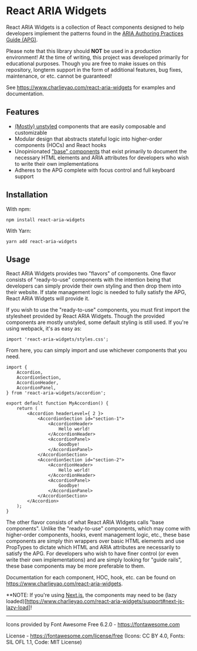# React ARIA Widgets

React ARIA Widgets is a collection of React components designed to help developers implement the patterns found in the [ARIA Authoring Practices Guide (APG)](https://www.w3.org/WAI/ARIA/apg/).

Please note that this library should **NOT** be used in a production environment! At the time of writing, this project was developed primarily for educational purposes. Though you are free to make issues on this repository, longterm support in the form of additional features, bug fixes, maintenance, or etc. cannot be guaranteed!

See https://www.charlieyao.com/react-aria-widgets for examples and documentation.

## Features

* [(Mostly) unstyled](https://www.charlieyao.com/react-aria-widgets/support#faq-mostly-unstyled) components that are easily composable and customizable
* Modular design that abstracts stateful logic into higher-order components (HOCs) and React hooks
* Unopinionated ["base" components](https://www.charlieyao.com/getting-started#base-components) that exist primarily to document the necessary HTML elements and ARIA attributes for developers who wish to write their own implementations
* Adheres to the APG complete with focus control and full keyboard support

## Installation

With npm:

```
npm install react-aria-widgets
```

With Yarn:

```
yarn add react-aria-widgets
```

## Usage

React ARIA Widgets provides two "flavors" of components. One flavor consists of "ready-to-use" components with the intention being that developers can simply provide their own styling and then drop them into their website. If state management logic is needed to fully satisfy the APG, React ARIA Widgets will provide it.

If you wish to use the "ready-to-use" components, you must first import the stylesheet provided by React ARIA Widgets. Though the provided components are mostly unstyled, some default styling is still used. If you're using webpack, it's as easy as:

```
import 'react-aria-widgets/styles.css';
```

From here, you can simply import and use whichever components that you need.

```
import {
	Accordion,
	AccordionSection,
	AccordionHeader,
	AccordionPanel,
} from 'react-aria-widgets/accordion';

export default function MyAccordion() {
	return (
		<Accordion headerLevel={ 2 }>
			<AccordionSection id="section-1">
				<AccordionHeader>
					Hello world!
				</AccordionHeader>
				<AccordionPanel>
					Goodbye!
				</AccordionPanel>
			</AccordionSection>
			<AccordionSection id="section-2">
				<AccordionHeader>
					Hello world!
				</AccordionHeader>
				<AccordionPanel>
					Goodbye!
				</AccordionPanel>
			</AccordionSection>
		</Accordion>
	);
}
```

The other flavor consists of what React ARIA WIdgets calls "base components". Unlike the "ready-to-use" components, which may come with higher-order components, hooks, event management logic, etc., these base components are simply thin wrappers over basic HTML elements and use PropTypes to dictate which HTML and ARIA attributes are necessarily to satisfy the APG. For developers who wish to have finer control (or even write their own implementations) and are simply looking for "guide rails", these base components may be more preferable to them.

Documentation for each component, HOC, hook, etc. can be found on https://www.charlieyao.com/react-aria-widgets.

**NOTE: If you're using [Next.js](https://nextjs.org), the components may need to be (lazy loaded)[https://www.charlieyao.com/react-aria-widgets/support#next-js-lazy-load]!

---

Icons provided by Font Awesome Free 6.2.0 - https://fontawesome.com

License - https://fontawesome.com/license/free (Icons: CC BY 4.0, Fonts: SIL OFL 1.1, Code: MIT License)
